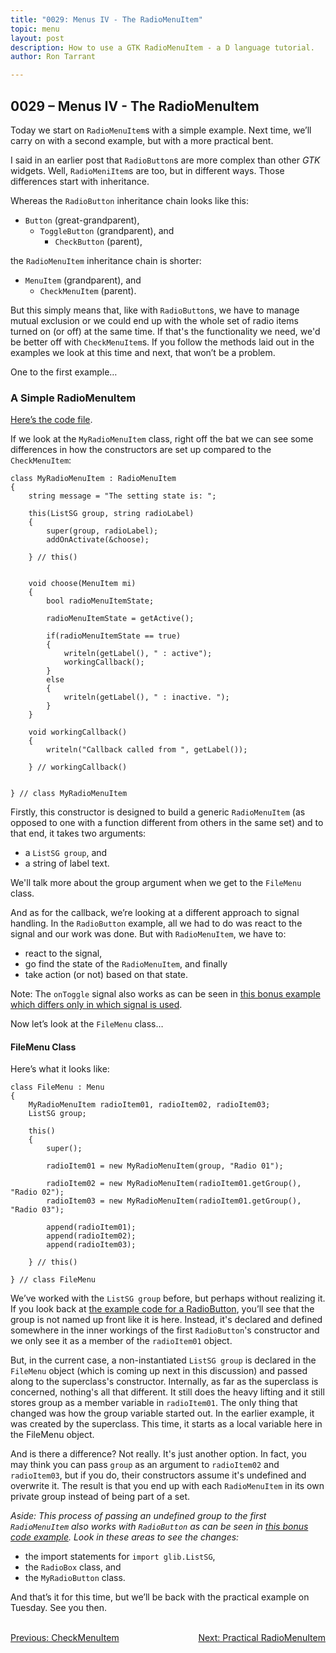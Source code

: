 ```yaml
---
title: "0029: Menus IV - The RadioMenuItem"
topic: menu
layout: post
description: How to use a GTK RadioMenuItem - a D language tutorial.
author: Ron Tarrant

---
```


## 0029 – Menus IV - The RadioMenuItem

Today we start on `RadioMenuItem`s with a simple example. Next time, we’ll carry on with a second example, but with a more practical bent.

I said in an earlier post that `RadioButton`s are more complex than other *GTK* widgets. Well, `RadioMeniItem`s are too, but in different ways. Those differences start with inheritance.

Whereas the `RadioButton` inheritance chain looks like this:

- `Button` (great-grandparent),
	- `ToggleButton` (grandparent), and
		- `CheckButton` (parent),

the `RadioMenuItem` inheritance chain is shorter:

- `MenuItem` (grandparent), and
	- `CheckMenuItem` (parent).

But this simply means that, like with `RadioButton`s, we have to manage mutual exclusion or we could end up with the whole set of radio items turned on (or off) at the same time. If that's the functionality we need, we'd be better off with `CheckMenuItem`s. If you follow the methods laid out in the examples we look at this time and next, that won’t be a problem.

One to the first example…

### A Simple RadioMenuItem

[Here’s the code file](https://github.com/rontarrant/gtkDcoding/blob/master/012_menus/menu_012_11_simple_radiomenuitems.d).

If we look at the `MyRadioMenuItem` class, right off the bat we can see some differences in how the constructors are set up compared to the `CheckMenuItem`:

	class MyRadioMenuItem : RadioMenuItem
	{
		string message = "The setting state is: ";
		
		this(ListSG group, string radioLabel)
		{
			super(group, radioLabel);
			addOnActivate(&choose);
			
		} // this()
		
		
		void choose(MenuItem mi)
		{
			bool radioMenuItemState;
			
			radioMenuItemState = getActive();
			
			if(radioMenuItemState == true)
			{
				writeln(getLabel(), " : active");
				workingCallback();
			}
			else
			{
				writeln(getLabel(), " : inactive. ");
			}
		}
	
		void workingCallback()
		{
			writeln("Callback called from ", getLabel());
			
		} // workingCallback()
		
	
	} // class MyRadioMenuItem

Firstly, this constructor is designed to build a generic `RadioMenuItem`  (as opposed to one with a function different from others in the same set) and to that end, it takes two arguments:

- a `ListSG group`, and
- a string of label text.

We'll talk more about the group argument when we get to the `FileMenu` class.

And as for the callback, we’re looking at a different approach to signal handling. In the `RadioButton` example, all we had to do was react to the signal and our work was done. But with `RadioMenuItem`, we have to:

- react to the signal,
- go find the state of the `RadioMenuItem`, and finally
- take action (or not) based on that state.

Note: The `onToggle` signal also works as can be seen in [this bonus example which differs only in which signal is used](https://github.com/rontarrant/gtkDcoding/blob/master/012_menus/menu_012_13_simple_radiomenuitems_toggle.d).

Now let’s look at the `FileMenu` class…

#### FileMenu Class

Here’s what it looks like:

	class FileMenu : Menu
	{
		MyRadioMenuItem radioItem01, radioItem02, radioItem03;
		ListSG group;
		
		this()
		{
			super();
			
			radioItem01 = new MyRadioMenuItem(group, "Radio 01");
	
			radioItem02 = new MyRadioMenuItem(radioItem01.getGroup(), "Radio 02");
			radioItem03 = new MyRadioMenuItem(radioItem01.getGroup(), "Radio 03");
			
			append(radioItem01);
			append(radioItem02);
			append(radioItem03);
			
		} // this()
		
	} // class FileMenu


We’ve worked with the `ListSG group` before, but perhaps without realizing it. If you look back at [the example code for a RadioButton](https://github.com/rontarrant/gtkDcoding/blob/master/010_more_buttons/button_010_01_radiobutton.d), you’ll see that the group is not named up front like it is here. Instead, it's declared and defined somewhere in the inner workings of the first `RadioButton`'s constructor and we only see it as a member of the `radioItem01` object.

But, in the current case, a non-instantiated `ListSG group` is declared in the `FileMenu` object (which is coming up next in this discussion) and passed along to the superclass's constructor. Internally, as far as the superclass is concerned, nothing's all that different. It still does the heavy lifting and it still stores group as a member variable in `radioItem01`. The only thing that changed was how the group variable started out. In the earlier example, it was created by the superclass. This time, it starts as a local variable here in the FileMenu object.

And is there a difference? Not really. It's just another option. In fact, you may think you can pass `group` as an argument to `radioItem02` and `radioItem03`, but if you do, their constructors assume it's undefined and overwrite it. The result is that you end up with each `RadioMenuItem` in its own private group instead of being part of a set.

*Aside: This process of passing an undefined group to the first `RadioMenuItem` also works with `RadioButton` as can be seen in [this bonus code example](https://github.com/rontarrant/gtkDcoding/blob/master/010_more_buttons/button_010_05_pregroup_radiobutton.d). Look in these areas to see the changes:*

- the import statements for `import glib.ListSG`,
- the `RadioBox` class, and
- the `MyRadioButton` class.

And that’s it for this time, but we’ll be back with the practical example on Tuesday. See you then.


<BR>
<div style="float: left;">
	<a href="https://gtkdcoding.com/2019/04/19/0028-checkmenuitems.html">Previous: CheckMenuItem</a>
</div>
<div style="float: right;">
	<a href="https://gtkdcoding.com/2019/04/26/0030-radiomenuitem-practical.html">Next: Practical RadioMenuItem</a>
</div>
<BR>
